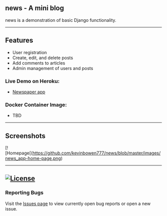 ## news - A mini blog

news is a demonstration of basic Django functionality. 


---
## Features
 - User registration
 - Create, edit, and delete posts
 - Add comments to articles
 - Admin management of users and posts

### Live Demo on Heroku: 
 - [Newspaper app](https://limitless-crag-45588.herokuapp.com/)
### Docker Container Image:

 - TBD
---
## Screenshots
[![Homepage[(https://github.com/kevinbowen777/news/blob/master/images/news_app-home-page.png)


---
[![License](https://img.shields.io/badge/license-MIT-green)](https://github.com/kevinbowen777/news/blob/master/LICENSE)
---
### Reporting Bugs                                                              
                                                                                 
   Visit the [Issues page](https://github.com/kevinbowen777/news/issues)
      to view currently open bug reports or open a new issue.
